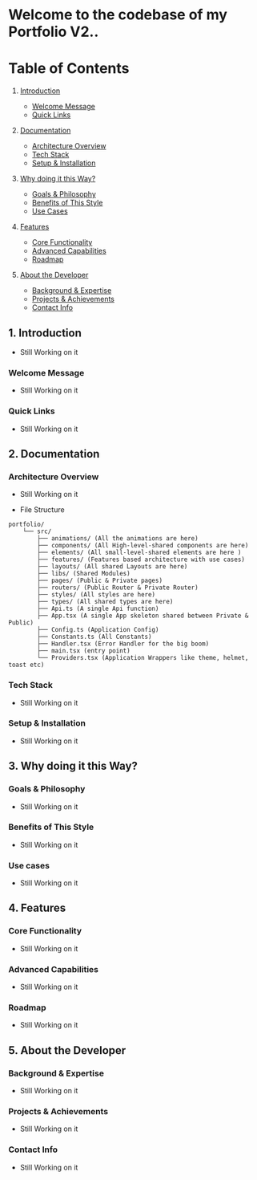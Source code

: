 # Welcome to the codebase of my Portfolio V2..

# Table of Contents

1. [Introduction](#1-introduction)

   - [Welcome Message](#welcome-message)
   - [Quick Links](#quick-links)

2. [Documentation](#2-documentation)

   - [Architecture Overview](#architecture-overview)
   - [Tech Stack](#tech-stack)
   - [Setup & Installation](#setup--installation)

3. [Why doing it this Way?](#3-why-doing-it-this-way)

   - [Goals & Philosophy](#goals--philosophy)
   - [Benefits of This Style](#benefits-of-this-style)
   - [Use Cases](#use-cases)

4. [Features](#4-features)

   - [Core Functionality](#core-functionality)
   - [Advanced Capabilities](#advanced-capabilities)
   - [Roadmap](#roadmap)

5. [About the Developer](#5-about-the-developer)
   - [Background & Expertise](#background--expertise)
   - [Projects & Achievements](#projects--achievements)
   - [Contact Info](#contact-info)

## 1. Introduction

- Still Working on it

### Welcome Message

- Still Working on it

### Quick Links

- Still Working on it

## 2. Documentation

### Architecture Overview

- Still Working on it

- File Structure

```
portfolio/
    └── src/
        ├── animations/ (All the animations are here)
        ├── components/ (All High-level-shared components are here)
        ├── elements/ (All small-level-shared elements are here )
        ├── features/ (Features based architecture with use cases)
        ├── layouts/ (All shared Layouts are here)
        ├── libs/ (Shared Modules)
        ├── pages/ (Public & Private pages)
        ├── routers/ (Public Router & Private Router)
        ├── styles/ (All styles are here)
        ├── types/ (All shared types are here)
        ├── Api.ts (A single Api function)
        ├── App.tsx (A single App skeleton shared between Private & Public)
        ├── Config.ts (Application Config)
        ├── Constants.ts (All Constants)
        ├── Handler.tsx (Error Handler for the big boom)
        ├── main.tsx (entry point)
        └── Providers.tsx (Application Wrappers like theme, helmet, toast etc)

```

### Tech Stack

- Still Working on it

### Setup & Installation

- Still Working on it

## 3. Why doing it this Way?

### Goals & Philosophy

- Still Working on it

### Benefits of This Style

- Still Working on it

### Use cases

- Still Working on it

## 4. Features

### Core Functionality

- Still Working on it

### Advanced Capabilities

- Still Working on it

### Roadmap

- Still Working on it

## 5. About the Developer

### Background & Expertise

- Still Working on it

### Projects & Achievements

- Still Working on it

### Contact Info

- Still Working on it
